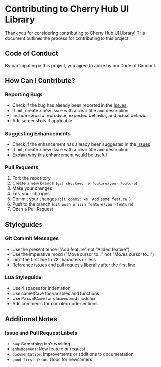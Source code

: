 # Contributing to Cherry Hub UI Library

Thank you for considering contributing to Cherry Hub UI Library! This document outlines the process for contributing to this project.

## Code of Conduct

By participating in this project, you agree to abide by our Code of Conduct.

## How Can I Contribute?

### Reporting Bugs

- Check if the bug has already been reported in the [Issues](https://github.com/Shadow22-34/Cherry-UI-/issues)
- If not, create a new issue with a clear title and description
- Include steps to reproduce, expected behavior, and actual behavior
- Add screenshots if applicable

### Suggesting Enhancements

- Check if the enhancement has already been suggested in the [Issues](https://github.com/Shadow22-34/Cherry-UI-/issues)
- If not, create a new issue with a clear title and description
- Explain why this enhancement would be useful

### Pull Requests

1. Fork the repository
2. Create a new branch (`git checkout -b feature/your-feature`)
3. Make your changes
4. Test your changes
5. Commit your changes (`git commit -m 'Add some feature'`)
6. Push to the branch (`git push origin feature/your-feature`)
7. Open a Pull Request

## Styleguides

### Git Commit Messages

- Use the present tense ("Add feature" not "Added feature")
- Use the imperative mood ("Move cursor to..." not "Moves cursor to...")
- Limit the first line to 72 characters or less
- Reference issues and pull requests liberally after the first line

### Lua Styleguide

- Use 4 spaces for indentation
- Use camelCase for variables and functions
- Use PascalCase for classes and modules
- Add comments for complex code sections

## Additional Notes

### Issue and Pull Request Labels

- `bug`: Something isn't working
- `enhancement`: New feature or request
- `documentation`: Improvements or additions to documentation
- `good first issue`: Good for newcomers